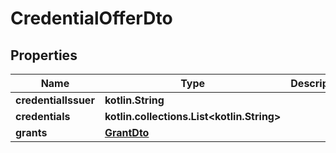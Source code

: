 
# CredentialOfferDto

## Properties
Name | Type | Description | Notes
------------ | ------------- | ------------- | -------------
**credentialIssuer** | **kotlin.String** |  |  [optional]
**credentials** | **kotlin.collections.List&lt;kotlin.String&gt;** |  |  [optional]
**grants** | [**GrantDto**](GrantDto.md) |  |  [optional]



